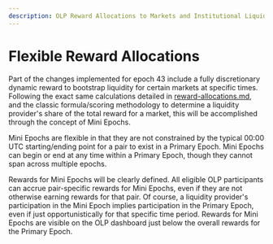 ```yaml
---
description: OLP Reward Allocations to Markets and Institutional Liquidity Providers
---
```


# Flexible Reward Allocations

Part of the changes implemented for epoch 43 include a fully discretionary dynamic reward to bootstrap liquidity for certain markets at specific times. Following the exact same calculations detailed in [reward-allocations.md](reward-allocations.md "mention"), and the classic formula/scoring methodology to determine a liquidity provider's share of the total reward for a market, this will be accomplished through the concept of Mini Epochs.

Mini Epochs are flexible in that they are not constrained by the typical 00:00 UTC starting/ending point for a pair to exist in a Primary Epoch. Mini Epochs can begin or end at any time within a Primary Epoch, though they cannot span across multiple epochs.

Rewards for Mini Epochs will be clearly defined. All eligible OLP participants can accrue pair-specific rewards for Mini Epochs, even if they are not otherwise earning rewards for that pair. Of course, a liquidity provider's participation in the Mini Epoch implies participation in the Primary Epoch, even if just opportunistically for that specific time period. Rewards for Mini Epochs are visible on the OLP dashboard just below the overall rewards for the Primary Epoch.
